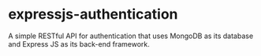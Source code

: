 # expressjs-authentication
A simple RESTful API for authentication that uses MongoDB as its database and Express JS as its back-end framework.
